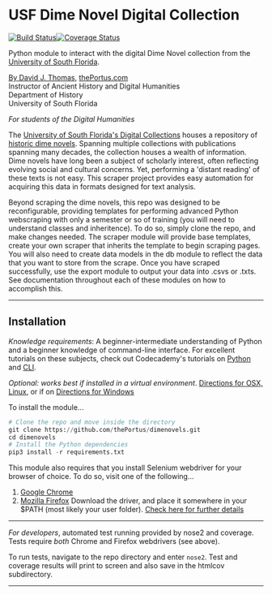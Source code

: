 # USF Dime Novel Digital Collection

[![Build Status](https://travis-ci.org/thePortus/usf-dime-novels.svg?branch=master)](https://travis-ci.org/thePortus/usf-dime-novels)[![Coverage Status](https://coveralls.io/repos/github/thePortus/usf-dime-novels/badge.svg?branch=master)](https://coveralls.io/github/thePortus/usf-dime-novels?branch=master)

Python module to interact with the digital Dime Novel collection from the [University of South Florida](https://www.usf.edu).

[By David J. Thomas](mailto:dave.a.base@gmail.com), [thePortus.com](http://thePortus.com)<br>
Instructor of Ancient History and Digital Humanities<br>
Department of History<br>
University of South Florida

*For students of the Digital Humanities*

The [University of South Florida's Digital Collections](http://digital.lib.usf.edu/) houses a repository of [historic dime novels](http://digital.lib.usf.edu/dimenovels). Spanning multiple collections with publications spanning many decades, the collection houses a wealth of information. Dime novels have long been a subject of scholarly interest, often reflecting evolving social and cultural concerns. Yet, performing a 'distant reading' of these texts is not easy. This scraper project provides easy automation for acquiring this data in formats designed for text analysis.

Beyond scraping the dime novels, this repo was designed to be reconfigurable, providing templates for performing advanced Python webscraping with only a semester or so of training (you will need to understand classes and inheritence). To do so, simply clone the repo, and make changes needed. The scraper module will provide base templates, create your own scraper that inherits the template to begin scraping pages. You will also need to create data models in the db module to reflect the data that you want to store from the scrape. Once you have scraped successfully, use the export module to output your data into .csvs or .txts. See documentation throughout each of these modules on how to accomplish this.

---
## Installation

_Knowledge requirements_: A beginner-intermediate understanding of Python and a beginner knowledge of command-line interface. For excellent tutorials on these subjects, check out Codecademy's tutorials on [Python](https://www.codecademy.com/learn/python) and [CLI](https://www.codecademy.com/learn/learn-the-command-line).

_Optional: works best if installed in a virtual environment_. [Directions for OSX, Linux](https://virtualenvwrapper.readthedocs.io/en/latest/), or if on [Directions for Windows](https://pypi.python.org/pypi/virtualenvwrapper-win)

To install the module...
```python
# Clone the repo and move inside the directory
git clone https://github.com/thePortus/dimenovels.git
cd dimenovels
# Install the Python dependencies
pip3 install -r requirements.txt
```

This module also requires that you install Selenium webdriver for your browser of choice. To do so, visit one of the following...
1. [Google Chrome](https://sites.google.com/a/chromium.org/chromedriver/downloads)
2. [Mozilla Firefox](https://github.com/mozilla/geckodriver/releases)
Download the driver, and place it somewhere in your $PATH (most likely your user folder). [Check here for further details](http://selenium-python.readthedocs.io/installation.html#drivers)

---

_For developers_, automated test running provided by nose2 and coverage. Tests require _both_ Chrome and Firefox webdrivers (see above).

To run tests, navigate to the repo directory and enter `nose2`. Test and coverage results will print to screen and also save in the htmlcov subdirectory.

---
